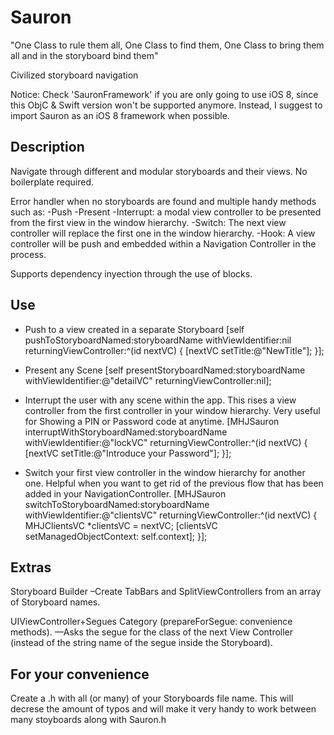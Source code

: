 Sauron
======

"One Class to rule them all, One Class to find them, One Class to bring them all and in the storyboard bind them"

Civilized storyboard navigation

Notice: Check 'SauronFramework' if you are only going to use iOS 8, since this ObjC & Swift version won't be supported anymore. Instead, I suggest to import Sauron as an iOS 8 framework when possible.


Description
-----------
Navigate through different and modular storyboards and their views. No boilerplate required.

Error handler when no storyboards are found and multiple handy methods such as:
-Push
-Present
-Interrupt: a modal view controller to be presented from the first view in the window hierarchy.
-Switch: The next view controller will replace the first one in the window hierarchy.
-Hook: A view controller will be push and embedded within a Navigation Controller in the process.

Supports dependency inyection through the use of blocks.


Use
---
- Push to a view created in a separate Storyboard
[self pushToStoryboardNamed:storyboardName
        withViewIdentifier:nil
    returningViewController:^(id nextVC) {
        [nextVC setTitle:@"NewTitle"];
    }];

- Present any Scene
[self presentStoryboardNamed:storyboardName
              withViewIdentifier:@"detailVC"
         returningViewController:nil];

- Interrupt the user with any scene within the app. This rises a view controller from the first controller in your window hierarchy. Very useful for Showing a PIN or Password code at anytime.
  [MHJSauron interruptWithStoryboardNamed:storyboardName
                         withViewIdentifier:@"lockVC"
                    returningViewController:^(id nextVC) {
                        [nextVC setTitle:@"Introduce your Password"];
    }];

- Switch your first view controller in the window hierarchy for another one. Helpful when you want to get rid of the previous flow that has been added in your NavigationController.
  [MHJSauron switchToStoryboardNamed:storyboardName
                    withViewIdentifier:@"clientsVC"
               returningViewController:^(id nextVC) {
                  MHJClientsVC *clientsVC = nextVC;
                  [clientsVC setManagedObjectContext: self.context];
    }];
    


Extras
------
Storyboard Builder
–Create TabBars and SplitViewControllers from an array of Storyboard names.

UIViewController+Segues Category (prepareForSegue: convenience methods). 
—Asks the segue for the class of the next View Controller (instead of the string name of the segue inside the Storyboard).

For your convenience
--------------------
Create a .h with all (or many) of your Storyboards file name. This will decrese the amount of typos and will make it very handy to work between many stoyboards along with Sauron.h
